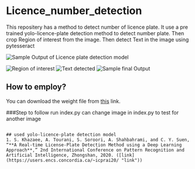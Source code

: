 # Licence_number_detection

This repositery has a method to detect number of licence plate. It use a pre trained yolo-licence-plate detection method to detect number plate. Then crop Region of interest from the image.
Then detect Text in the image using pytesseract

![Sample Output of Licence plate detection model](image.JPG "Sample Output of Licence plate detection model")

![Region of interest](roi.JPG "Region of interest")
![Text detected](detect.JPG "Text detected")
![Sample final Output](output.JPG "Sample final Output")

## How to employ?

You can download the weight file from [this](https://drive.google.com/file/d/1vXjIoRWY0aIpYfhj3TnPUGdmJoHnWaOc/ "this") link.

###Step to follow
run index.py
can change image in index.py to test for another image
```

## used yolo-licence-plate detection model 
1. S. Khazaee, A. Tourani, S. Soroori, A. Shahbahrami, and C. Y. Suen, “**A Real-time License-Plate Detection Method using a Deep Learning Approach**,” 2nd International Conference on Pattern Recognition and Artificial Intelligence, Zhongshan, 2020. ([link](https://users.encs.concordia.ca/~icprai20/ "link"))

